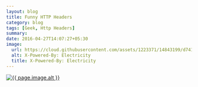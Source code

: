 ```yaml
---
layout: blog
title: Funny HTTP Headers
category: blog
tags: [Geek, Http Headers]
summary:
date: 2016-04-27T14:07:27+05:30
image:
  url: https://cloud.githubusercontent.com/assets/1223371/14843199/d74137e4-0c13-11e6-8109-40e4e54e34ec.png
  alt: X-Powered-By: Electricity
  title: X-Powered-By: Electricity
---
```

<a href="http://www.amazon.com/Panoware-Windows-Failure-Computer-T-shirt/dp/B00NACIL9W/ref=as_li_ss_tl">
<img src="{{ page.image.url }}" alt="{{ page.image.alt }}" title="{{ page.image.title }}">
</a>
